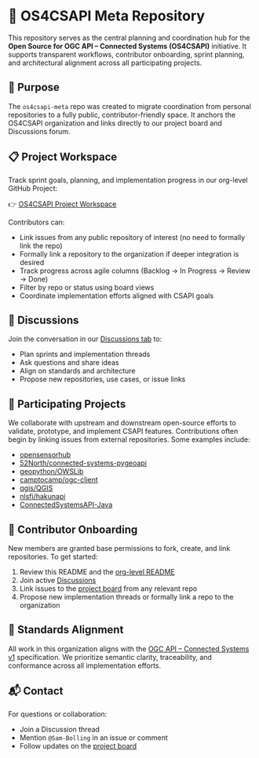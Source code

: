# 🧭 OS4CSAPI Meta Repository

This repository serves as the central planning and coordination hub for the **Open Source for OGC API – Connected Systems (OS4CSAPI)** initiative. It supports transparent workflows, contributor onboarding, sprint planning, and architectural alignment across all participating projects.

## 📘 Purpose

The `os4csapi-meta` repo was created to migrate coordination from personal repositories to a fully public, contributor-friendly space. It anchors the OS4CSAPI organization and links directly to our project board and Discussions forum.

## 📋 Project Workspace

Track sprint goals, planning, and implementation progress in our org-level GitHub Project:

👉 [OS4CSAPI Project Workspace](https://github.com/orgs/OS4CSAPI/projects/1)

Contributors can:
- Link issues from any public repository of interest (no need to formally link the repo)
- Formally link a repository to the organization if deeper integration is desired
- Track progress across agile columns (Backlog → In Progress → Review → Done)
- Filter by repo or status using board views
- Coordinate implementation efforts aligned with CSAPI goals

## 💬 Discussions

Join the conversation in our [Discussions tab](https://github.com/OS4CSAPI/os4csapi-meta/discussions) to:
- Plan sprints and implementation threads
- Ask questions and share ideas
- Align on standards and architecture
- Propose new repositories, use cases, or issue links

## 🧩 Participating Projects

We collaborate with upstream and downstream open-source efforts to validate, prototype, and implement CSAPI features. Contributions often begin by linking issues from external repositories. Some examples include:

- [opensensorhub](https://github.com/opensensorhub)  
- [52North/connected-systems-pygeoapi](https://github.com/52North/connected-systems-pygeoapi)  
- [geopython/OWSLib](https://github.com/geopython/OWSLib)  
- [camptocamp/ogc-client](https://github.com/camptocamp/ogc-client)  
- [qgis/QGIS](https://github.com/qgis/QGIS)  
- [nlsfi/hakunapi](https://github.com/nlsfi/hakunapi)  
- [ConnectedSystemsAPI-Java](https://github.com/Botts-Innovative-Research/ConnectedSystemsAPI-Java)

## 🤝 Contributor Onboarding

New members are granted base permissions to fork, create, and link repositories. To get started:

1. Review this README and the [org-level README](https://github.com/OS4CSAPI/.github)  
2. Join active [Discussions](https://github.com/OS4CSAPI/os4csapi-meta/discussions)  
3. Link issues to the [project board](https://github.com/orgs/OS4CSAPI/projects/1) from any relevant repo  
4. Propose new implementation threads or formally link a repo to the organization

## 📐 Standards Alignment

All work in this organization aligns with the [OGC API – Connected Systems v1](https://www.ogc.org/standards/ogc-api-connected-systems/) specification. We prioritize semantic clarity, traceability, and conformance across all implementation efforts.

## 📬 Contact

For questions or collaboration:
- Join a Discussion thread  
- Mention `@Sam-Bolling` in an issue or comment  
- Follow updates on the [project board](https://github.com/orgs/OS4CSAPI/projects/1)
